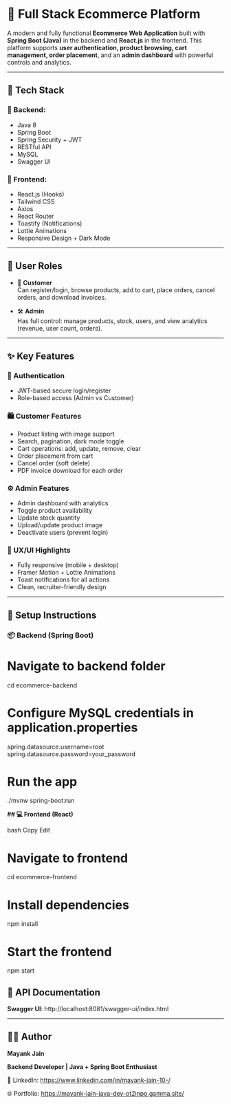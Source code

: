 # 🛒 Full Stack Ecommerce Platform

A modern and fully functional **Ecommerce Web Application** built with **Spring Boot (Java)** in the backend and **React.js** in the frontend. This platform supports **user authentication, product browsing, cart management, order placement**, and an **admin dashboard** with powerful controls and analytics.

---

## 🚀 Tech Stack

### 🧩 Backend:
- Java 8
- Spring Boot
- Spring Security + JWT
- RESTful API
- MySQL
- Swagger UI

### 🎨 Frontend:
- React.js (Hooks)
- Tailwind CSS
- Axios
- React Router
- Toastify (Notifications)
- Lottie Animations
- Responsive Design + Dark Mode

---

## 👥 User Roles

- 👤 **Customer**  
  Can register/login, browse products, add to cart, place orders, cancel orders, and download invoices.

- 🛠️ **Admin**  
  Has full control: manage products, stock, users, and view analytics (revenue, user count, orders).

---

## ✨ Key Features

### 🔐 Authentication
- JWT-based secure login/register
- Role-based access (Admin vs Customer)

### 🛍️ Customer Features
- Product listing with image support
- Search, pagination, dark mode toggle
- Cart operations: add, update, remove, clear
- Order placement from cart
- Cancel order (soft delete)
- PDF invoice download for each order

### ⚙️ Admin Features
- Admin dashboard with analytics
- Toggle product availability
- Update stock quantity
- Upload/update product image
- Deactivate users (prevent login)

### 🧠 UX/UI Highlights
- Fully responsive (mobile + desktop)
- Framer Motion + Lottie Animations
- Toast notifications for all actions
- Clean, recruiter-friendly design

---

## 🔧 Setup Instructions

### 📦 Backend (Spring Boot)


# Navigate to backend folder

cd ecommerce-backend

# Configure MySQL credentials in application.properties

spring.datasource.username=root
spring.datasource.password=your_password

# Run the app

./mvnw spring-boot:run


**## 💻 Frontend (React)**

bash
Copy
Edit
# Navigate to frontend

cd ecommerce-frontend

# Install dependencies

npm install

# Start the frontend

npm start


## 🔗 API Documentation

**Swagger UI**: http://localhost:8081/swagger-ui/index.html

---

## 🙋‍♂️ Author

**Mayank Jain**

**Backend Developer | Java + Spring Boot Enthusiast**

🔗 LinkedIn: https://www.linkedin.com/in/mayank-jain-10-/ 

🌐 Portfolio: https://mayank-jain-java-dev-ot2inpo.gamma.site/

